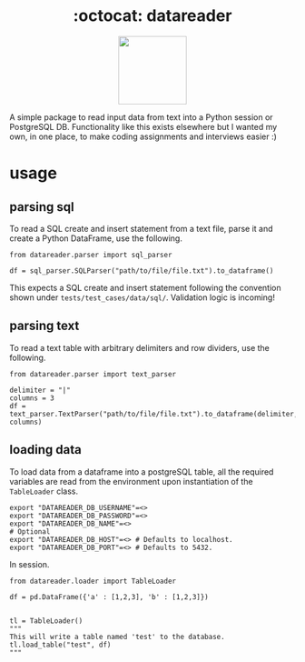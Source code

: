 <h1 align="center">
  :octocat: datareader
</h1>

<div align="center">
  <p>
    <img src="https://github.com/Schalk1e/datareader/workflows/lint/badge.svg" width="120" />
  </p>
</div>

A simple package to read input data from text into a Python session or PostgreSQL DB. Functionality like this exists elsewhere but I wanted my own, in one place, to make coding assignments and interviews easier :)

# usage

## parsing sql

To read a SQL create and insert statement from a text file, parse it and create a Python DataFrame, use the following.

```
from datareader.parser import sql_parser

df = sql_parser.SQLParser("path/to/file/file.txt").to_dataframe()
```

This expects a SQL create and insert statement following the convention shown under `tests/test_cases/data/sql/`. Validation logic is incoming!

## parsing text

To read a text table with arbitrary delimiters and row dividers, use the following. 

```
from datareader.parser import text_parser

delimiter = "|"
columns = 3
df = text_parser.TextParser("path/to/file/file.txt").to_dataframe(delimiter, columns)
```

## loading data

To load data from a dataframe into a postgreSQL table, all the required variables are read from the environment upon instantiation of the `TableLoader` class. 

```
export "DATAREADER_DB_USERNAME"=<>
export "DATAREADER_DB_PASSWORD"=<>
export "DATAREADER_DB_NAME"=<>
# Optional 
export "DATAREADER_DB_HOST"=<> # Defaults to localhost.
export "DATAREADER_DB_PORT"=<> # Defaults to 5432.
```

In session.

```
from datareader.loader import TableLoader

df = pd.DataFrame({'a' : [1,2,3], 'b' : [1,2,3]})


tl = TableLoader()
"""
This will write a table named 'test' to the database.
tl.load_table("test", df)
"""
```

